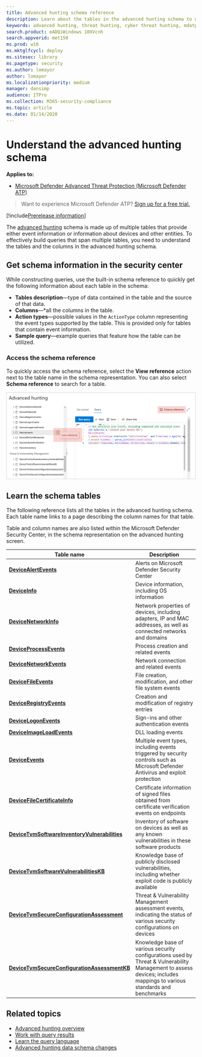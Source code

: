 ```yaml
---
title: Advanced hunting schema reference
description: Learn about the tables in the advanced hunting schema to understand the data you can run threat hunting queries on.
keywords: advanced hunting, threat hunting, cyber threat hunting, mdatp, microsoft defender atp, wdatp search, query, telemetry, schema reference, kusto, table, data
search.product: eADQiWindows 10XVcnh
search.appverid: met150
ms.prod: w10
ms.mktglfcycl: deploy
ms.sitesec: library
ms.pagetype: security
ms.author: lomayor
author: lomayor
ms.localizationpriority: medium
manager: dansimp
audience: ITPro
ms.collection: M365-security-compliance 
ms.topic: article
ms.date: 01/14/2020
---
```


# Understand the advanced hunting schema

**Applies to:**
- [Microsoft Defender Advanced Threat Protection (Microsoft Defender ATP)](https://go.microsoft.com/fwlink/p/?linkid=2069559)

>Want to experience Microsoft Defender ATP? [Sign up for a free trial.](https://www.microsoft.com/microsoft-365/windows/microsoft-defender-atp?ocid=docs-wdatp-advancedhuntingref-abovefoldlink)

[!include[Prerelease information](../../includes/prerelease.md)]

The [advanced hunting](advanced-hunting-overview.md) schema is made up of multiple tables that provide either event information or information about devices and other entities. To effectively build queries that span multiple tables, you need to understand the tables and the columns in the advanced hunting schema.

## Get schema information in the security center
While constructing queries, use the built-in schema reference to quickly get the following information about each table in the schema:

- **Tables description**—type of data contained in the table and the source of that data.
- **Columns**—*all the columns in the table.
- **Action types**—possible values in the `ActionType` column representing the event types supported by the table. This is provided only for tables that contain event information.
- **Sample query**—example queries that feature how the table can be utilized.

### Access the schema reference
To quickly access the schema reference, select the **View reference** action next to the table name in the schema representation. You can also select **Schema reference** to search for a table.

![Image showing how to access in-portal schema reference](images/ah-reference.png)

## Learn the schema tables

The following reference lists all the tables in the advanced hunting schema. Each table name links to a page describing the column names for that table.

Table and column names are also listed within the Microsoft Defender Security Center, in the schema representation on the advanced hunting screen.

| Table name | Description |
|------------|-------------|
| **[DeviceAlertEvents](advanced-hunting-devicealertevents-table.md)** | Alerts on Microsoft Defender Security Center |
| **[DeviceInfo](advanced-hunting-deviceinfo-table.md)** | Device information, including OS information |
| **[DeviceNetworkInfo](advanced-hunting-devicenetworkinfo-table.md)** | Network properties of devices, including adapters, IP and MAC addresses, as well as connected networks and domains |
| **[DeviceProcessEvents](advanced-hunting-deviceprocessevents-table.md)** | Process creation and related events |
| **[DeviceNetworkEvents](advanced-hunting-devicenetworkevents-table.md)** | Network connection and related events |
| **[DeviceFileEvents](advanced-hunting-devicefileevents-table.md)** | File creation, modification, and other file system events |
| **[DeviceRegistryEvents](advanced-hunting-deviceregistryevents-table.md)** | Creation and modification of registry entries |
| **[DeviceLogonEvents](advanced-hunting-devicelogonevents-table.md)** | Sign-ins and other authentication events |
| **[DeviceImageLoadEvents](advanced-hunting-deviceimageloadevents-table.md)** | DLL loading events |
| **[DeviceEvents](advanced-hunting-deviceevents-table.md)** | Multiple event types, including events triggered by security controls such as Microsoft Defender Antivirus and exploit protection |
| **[DeviceFileCertificateInfo](advanced-hunting-devicefilecertificateinfo-table.md)** | Certificate information of signed files obtained from certificate verification events on endpoints |
| **[DeviceTvmSoftwareInventoryVulnerabilities](advanced-hunting-devicetvmsoftwareinventoryvulnerabilities-table.md)** | Inventory of software on devices as well as any known vulnerabilities in these software products |
| **[DeviceTvmSoftwareVulnerabilitiesKB ](advanced-hunting-devicetvmsoftwarevulnerabilitieskb-table.md)** | Knowledge base of publicly disclosed vulnerabilities, including whether exploit code is publicly available |
| **[DeviceTvmSecureConfigurationAssessment](advanced-hunting-devicetvmsecureconfigurationassessment-table.md)** | Threat & Vulnerability Management assessment events, indicating the status of various security configurations on devices |
| **[DeviceTvmSecureConfigurationAssessmentKB](advanced-hunting-devicetvmsecureconfigurationassessmentkb-table.md)** | Knowledge base of various security configurations used by Threat & Vulnerability Management to assess devices; includes mappings to various standards and benchmarks |

## Related topics
- [Advanced hunting overview](advanced-hunting-overview.md)
- [Work with query results](advanced-hunting-query-results.md)
- [Learn the query language](advanced-hunting-query-language.md)
- [Advanced hunting data schema changes](https://techcommunity.microsoft.com/t5/microsoft-defender-atp/advanced-hunting-data-schema-changes/ba-p/1043914)
